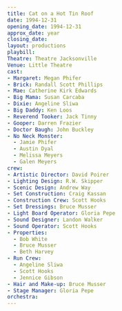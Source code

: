 ```yaml
---
title: Cat on a Hot Tin Roof
date: 1994-12-31
opening_date: 1994-12-31
approx_date: year
closing_date:
layout: productions
playbill:
Theatre: Theatre Jacksonville
Venue: Little Theatre
cast:
- Margaret: Megan Phifer
- Brick: Randall Scott Phillips
- Mae: Catherine Kirk Edwards
- Big Mama: Susan Carcaba
- Dixie: Angeline Sliwa
- Big Daddy: Ken Loos
- Reverend Tooker: Jack Tinny
- Gooper: Darren Frazier
- Doctor Baugh: John Buckley
- No Neck Monster:
  - Jamie Phifer
  - Austin Dyal
  - Melissa Meyers
  - Galen Meyers
crew:
- Artistic Director: David Poirer
- Lighting Design: R.W. Skipper
- Scenic Design: Andrew Way
- Set Construction: Craig Kassan
- Construction Crew: Scott Hooks
- Set Dressings: Bruce Musser
- Light Board Operator: Gloria Pepe
- Sound Designer: Landon Walker
- Sound Operator: Scott Hooks
- Properties:
  - Bob White
  - Bruce Musser
  - Beth Harvey
- Run Crew:
  - Angeline Sliwa
  - Scott Hooks
  - Jennice Gibson
- Hair and Make-up: Bruce Musser
- Stage Manager: Gloria Pepe
orchestra:
---
```

